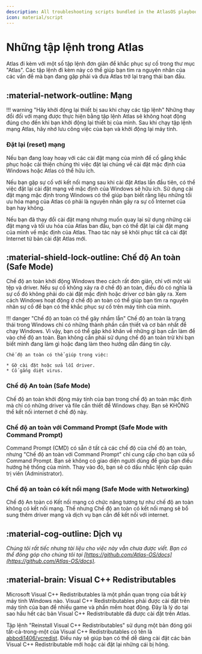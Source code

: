 ```yaml
---
description: All troubleshooting scripts bundled in the AtlasOS playbook
icon: material/script
---
```


# Những tập lệnh trong Atlas

Atlas đi kèm với một số tập lệnh đơn giản để khắc phục sự cố trong thư mục "Atlas". Các tập lệnh đi kèm này có thể giúp bạn tìm ra nguyên nhân của các vấn đề mà bạn đang gặp phải và đưa Atlas trở lại trạng thái ban đầu.

## :material-network-outline: Mạng

!!! warning "Hãy khởi động lại thiết bị sau khi chạy các tập lệnh"
    Những thay đổi đối với mạng được thực hiện bằng tập lệnh Atlas sẽ không hoạt động đúng cho đến khi bạn khởi động lại thiết bị của mình. Sau khi chạy tập lệnh mạng Atlas, hãy nhớ lưu công việc của bạn và khởi động lại máy tính.

### Đặt lại (reset) mạng

Nếu bạn đang loay hoay với các cài đặt mạng của mình để cố gắng khắc phục hoặc cải thiện chúng thì việc đặt lại chúng về cài đặt mặc định của Windows hoặc Atlas có thể hữu ích.

Nếu bạn gặp sự cố với kết nối mạng sau khi cài đặt Atlas lần đầu tiên, có thể việc đặt lại cài đặt mạng về mặc định của Windows sẽ hữu ích. Sử dụng cài đặt mạng mặc định trong Windows có thể giúp bạn biết rằng liệu những tối ưu hóa mạng của Atlas có phải là nguyên nhân gây ra sự cố Internet của bạn hay không.

Nếu bạn đã thay đổi cài đặt mạng nhưng muốn quay lại sử dụng những cài đặt mạng và tối ưu hóa của Atlas ban đầu, bạn có thể đặt lại cài đặt mạng của mình về mặc định của Atlas. Thao tác này sẽ khôi phục tất cả cài đặt Internet từ bản cài đặt Atlas mới.

## :material-shield-lock-outline: Chế độ An toàn (Safe Mode)

Chế độ an toàn khởi động Windows theo cách rất đơn giản, chỉ với một vài tệp và driver. Nếu sự cố không xảy ra ở chế độ an toàn, điều đó có nghĩa là sự cố đó không phải do cài đặt mặc định hoặc driver cơ bản gây ra. Xem cách Windows hoạt động ở chế độ an toàn có thể giúp bạn tìm ra nguyên nhân sự cố để bạn có thể khắc phục sự cố trên máy tính của mình.

!!! danger "Chế độ an toàn có thể gây nhầm lẫn"
    Chế độ an toàn là trạng thái trong Windows chỉ có những thành phần cần thiết và cơ bản nhất để chạy Windows. Vì vậy, bạn có thể gặp khó khăn về những gì bạn cần làm để vào chế độ an toàn. Bạn không cần phải sử dụng chế độ an toàn trừ khi bạn biết mình đang làm gì hoặc đang làm theo hướng dẫn đáng tin cậy.

    Chế độ an toàn có thể giúp trong việc:

    * Gỡ cài đặt hoặc sửa lỗi driver.
    * Cố gắng diệt virus.

### Chế độ An toàn (Safe Mode)

Chế độ an toàn khởi động máy tính của bạn trong chế độ an toàn mặc định mà chỉ có những driver và file cần thiết để Windows chạy. Bạn sẽ KHÔNG thể kết nối internet ở chế độ này. 

### Chế độ an toàn với Command Prompt (Safe Mode with Command Prompt)

Command Prompt (CMD) có sẵn ở tất cả các chế độ của chế độ an toàn, nhưng "Chế độ an toàn với Command Prompt" chỉ cung cấp cho bạn cửa sổ Command Prompt. Bạn sẽ không có giao diện người dùng để giúp bạn điều hướng hệ thống của mình. Thay vào đó, bạn sẽ có dấu nhắc lệnh cấp quản trị viên (Administrator).

### Chế độ an toàn có kết nối mạng (Safe Mode with Networking)

Chế độ An toàn có Kết nối mạng có chức năng tương tự như chế độ an toàn không có kết nối mạng. Thế nhưng Chế độ an toàn có kết nối mạng sẽ bổ sung thêm driver mạng và dịch vụ bạn cần để kết nối với internet.

## :material-cog-outline: Dịch vụ

*Chúng tôi rất tiếc nhưng tài liệu cho việc này vẫn chưa được viết. Bạn có thể đóng góp cho chúng tôi tại [https://github.com/Atlas-OS/docs](https://github.com/Atlas-OS/docs).*

## :material-brain: Visual C++ Redistributables

Microsoft Visual C++ Redistributables là một phần quan trọng của bất kỳ máy tính Windows nào. Visual C++ Redistributables phải được cài đặt trên máy tính của bạn để nhiều game và phần mềm hoạt động. Đây là lý do tại sao hầu hết các bản Visual C++ Redistributable đã được cài đặt trên Atlas.

Tập lệnh "Reinstall Visual C++ Redistributables" sử dụng một bản đóng gói tất-cả-trong-một của Visual C++ Redistributables có tên là [abbodi1406/vcredist](https://github.com/abbodi1406/vcredist). Điều này sẽ giúp bạn có thể dễ dàng cài đặt các bản Visual C++ Redistributable mới hoặc cài đặt lại những cái bị hỏng.
